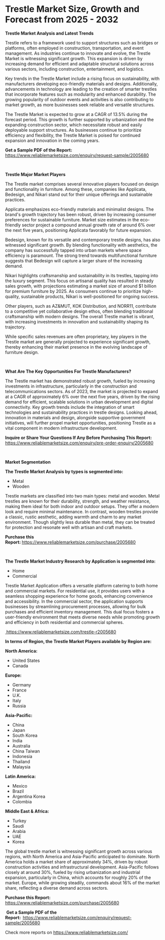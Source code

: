 <p><h1>Trestle Market Size, Growth and Forecast from 2025 - 2032</h1></p><p><strong>Trestle Market Analysis and Latest Trends</strong></p>
<p><p>Trestle refers to a framework used to support structures such as bridges or platforms, often employed in construction, transportation, and event management. As industries continue to innovate and evolve, the Trestle Market is witnessing significant growth. This expansion is driven by increasing demand for efficient and adaptable structural solutions across various sectors, including construction, entertainment, and logistics.</p><p>Key trends in the Trestle Market include a rising focus on sustainability, with manufacturers developing eco-friendly materials and designs. Additionally, advancements in technology are leading to the creation of smarter trestles that incorporate features such as modularity and enhanced durability. The growing popularity of outdoor events and activities is also contributing to market growth, as more businesses seek reliable and versatile structures.</p><p>The Trestle Market is expected to grow at a CAGR of 13.5% during the forecast period. This growth is further supported by urbanization and the expanding construction sector, which necessitate robust and easily deployable support structures. As businesses continue to prioritize efficiency and flexibility, the Trestle Market is poised for continued expansion and innovation in the coming years.</p></p>
<p><strong>Get a Sample PDF of the Report:&nbsp;</strong> <a href="https://www.reliablemarketsize.com/enquiry/request-sample/2005680?utm_campaign=2192&utm_medium=2&utm_source=Github&utm_content=ia&utm_term=09022025&utm_id=trestle">https://www.reliablemarketsize.com/enquiry/request-sample/2005680</a></p>
<p>&nbsp;</p>
<p><strong>Trestle Major Market Players</strong></p>
<p><p>The Trestle market comprises several innovative players focused on design and functionality in furniture. Among these, companies like Applicata, Bedesign, and Nikari stand out for their unique offerings and sustainable practices.</p><p>Applicata emphasizes eco-friendly materials and minimalist designs. The brand's growth trajectory has been robust, driven by increasing consumer preferences for sustainable furniture. Market size estimates in the eco-friendly sector project a compound annual growth rate of around 6% over the next five years, positioning Applicata favorably for future expansion.</p><p>Bedesign, known for its versatile and contemporary trestle designs, has also witnessed significant growth. By blending functionality with aesthetics, the company has successfully tapped into urban markets where space efficiency is paramount. The strong trend towards multifunctional furniture suggests that Bedesign will capture a larger share of the increasing demand.</p><p>Nikari highlights craftsmanship and sustainability in its trestles, tapping into the luxury segment. This focus on artisanal quality has resulted in steady sales growth, with projections estimating a market size of around $1 billion for premium furniture by 2025. As consumers continue to prioritize high-quality, sustainable products, Nikari is well-positioned for ongoing success.</p><p>Other players, such as AZ&MUT, KOK Distribution, and NORR11, contribute to a competitive yet collaborative design ethos, often blending traditional craftsmanship with modern designs. The overall Trestle market is vibrant, with increasing investments in innovation and sustainability shaping its trajectory.</p><p>While specific sales revenues are often proprietary, key players in the Trestle market are generally projected to experience significant growth, thereby enhancing their market presence in the evolving landscape of furniture design.</p></p>
<p>&nbsp;</p>
<p><strong>What Are The Key Opportunities For Trestle Manufacturers?</strong></p>
<p><p>The Trestle market has demonstrated robust growth, fueled by increasing investments in infrastructure, particularly in the construction and telecommunications sectors. As of 2023, the market is projected to expand at a CAGR of approximately 6% over the next five years, driven by the rising demand for efficient, scalable solutions in urban development and digital connectivity. Key growth trends include the integration of smart technologies and sustainability practices in trestle designs. Looking ahead, innovation in materials and design, alongside supportive government initiatives, will further propel market opportunities, positioning Trestle as a vital component in modern infrastructure development.</p></p>
<p><strong>Inquire or Share Your Questions If Any Before Purchasing This Report:</strong> <a href="https://www.reliablemarketsize.com/enquiry/pre-order-enquiry/2005680?utm_campaign=2192&utm_medium=2&utm_source=Github&utm_content=ia&utm_term=09022025&utm_id=trestle">https://www.reliablemarketsize.com/enquiry/pre-order-enquiry/2005680</a></p>
<p>&nbsp;</p>
<p><strong>Market Segmentation</strong></p>
<p><strong>The Trestle Market Analysis by types is segmented into:</strong></p>
<p><ul><li>Metal</li><li>Wooden</li></ul></p>
<p><p>Trestle markets are classified into two main types: metal and wooden. Metal trestles are known for their durability, strength, and weather resistance, making them ideal for both indoor and outdoor setups. They offer a modern look and require minimal maintenance. In contrast, wooden trestles provide a classic, rustic aesthetic, adding warmth and charm to any market environment. Though slightly less durable than metal, they can be treated for protection and resonate well with artisan and craft markets.</p></p>
<p><strong>Purchase this Report:&nbsp;</strong><a href="https://www.reliablemarketsize.com/purchase/2005680?utm_campaign=2192&utm_medium=2&utm_source=Github&utm_content=ia&utm_term=09022025&utm_id=trestle">https://www.reliablemarketsize.com/purchase/2005680</a></p>
<p>&nbsp;</p>
<p><strong>The Trestle Market Industry Research by Application is segmented into:</strong></p>
<p><ul><li>Home</li><li>Commercial</li></ul></p>
<p><p>Trestle Market Application offers a versatile platform catering to both home and commercial markets. For residential use, it provides users with a seamless shopping experience for home goods, enhancing convenience and accessibility. In the commercial sector, the application supports businesses by streamlining procurement processes, allowing for bulk purchases and efficient inventory management. This dual focus fosters a user-friendly environment that meets diverse needs while promoting growth and efficiency in both residential and commercial spheres.</p></p>
<p><a href="https://www.reliablemarketsize.com/trestle-r2005680?utm_campaign=2192&utm_medium=2&utm_source=Github&utm_content=ia&utm_term=09022025&utm_id=trestle">&nbsp;https://www.reliablemarketsize.com/trestle-r2005680</a></p>
<p><strong>In terms of Region, the Trestle Market Players available by Region are:</strong></p>
<p>
    <p> <strong> North America: </strong>
        <ul>
            <li>United States</li>
            <li>Canada</li>
        </ul>
        </p> 
    <p> <strong> Europe: </strong>
        <ul>
            <li>Germany</li>
            <li>France</li>
            <li>U.K.</li>
            <li>Italy</li>
            <li>Russia</li>
        </ul>
        </p> 
    <p> <strong> Asia-Pacific: </strong>
        <ul>
            <li>China</li>
            <li>Japan</li>
            <li>South Korea</li>
            <li>India</li>
            <li>Australia</li>
            <li>China Taiwan</li>
            <li>Indonesia</li>
            <li>Thailand</li>
            <li>Malaysia</li>
        </ul>
        </p> 
    <p> <strong> Latin America: </strong>
        <ul>
            <li>Mexico</li>
            <li>Brazil</li>
            <li>Argentina Korea</li>
            <li>Colombia</li>
        </ul>
        </p> 
    <p> <strong> Middle East & Africa: </strong>
        <ul>
            <li>Turkey</li>
            <li>Saudi</li>
            <li>Arabia</li>
            <li>UAE</li>
            <li>Korea</li>
        </ul>
    </p>
    </p>
<p><p>The global trestle market is witnessing significant growth across various regions, with North America and Asia-Pacific anticipated to dominate. North America holds a market share of approximately 34%, driven by robust construction activities and infrastructural development. Asia-Pacific follows closely at around 30%, fueled by rising urbanization and industrial expansion, particularly in China, which accounts for roughly 20% of the market. Europe, while growing steadily, commands about 16% of the market share, reflecting a diverse demand across sectors.</p></p>
<p><strong>Purchase this Report: </strong><a href="https://www.reliablemarketsize.com/purchase/2005680?utm_campaign=2192&utm_medium=2&utm_source=Github&utm_content=ia&utm_term=09022025&utm_id=trestle">https://www.reliablemarketsize.com/purchase/2005680</a></p>
<p>&nbsp;<strong>Get a Sample PDF of the Report:&nbsp;&nbsp;</strong><a href="https://www.reliablemarketsize.com/enquiry/request-sample/2005680?utm_campaign=2192&utm_medium=2&utm_source=Github&utm_content=ia&utm_term=09022025&utm_id=trestle">https://www.reliablemarketsize.com/enquiry/request-sample/2005680</a></p>
<p><strong></strong></p>
<p>Check more reports on <a href="https://www.reliablemarketsize.com/?utm_campaign=2192&utm_medium=2&utm_source=Github&utm_content=ia&utm_term=09022025&utm_id=trestle">https://www.reliablemarketsize.com/</a></p>